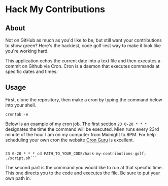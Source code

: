 # Hack My Contributions

## About
Not on GitHub as much as you'd like to be, but still want your contributions to show green? Here's the hackiest, code golf-iest way to make it look like you're working hard.



This application echos the current date into a text file and then executes a commit on Github via Cron. Cron is a daemon that executes commands at specific dates and times.


## Usage
First, clone the repository, then make a cron by typing the command below into your shell.


```
crontab -e
```
Below is an example of my cron job. The first section `23 0-20 * * *` designates the time the command will be executed. Mien runs every 23rd minute of the hour I am on my computer from Midnight to 8PM. For help scheduling your own cron the website [Cron Guru](https://crontab.guru/) is excellent.

```

23 0-20 * * * cd PATH_TO_YOUR_CODE/hack-my-contributions-golf; ./script.sh```

```

The second part is the command you would like to run at that specific time. This one directs you to the code and executes the file. Be sure to put your own path in.

